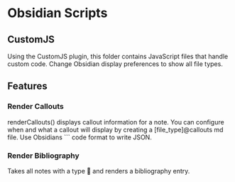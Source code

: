 # Obsidian Scripts

## CustomJS

Using the CustomJS plugin, this folder contains JavaScript files that handle custom code. Change Obsidian display preferences to show all file types.

## Features

### Render Callouts

renderCallouts() displays callout information for a note. You can configure when and what a callout will display by creating a [file_type]@callouts md file. Use Obsidians ``` code format to write JSON.

### Render Bibliography

Takes all notes with a type 📖 and renders a bibliography entry.
